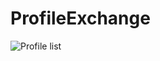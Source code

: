 # ProfileExchange

![Profile list](https://github.com/alex-b1729/profile-exchange/tree/assets/resources/screenshots/profiles-godel.png)

